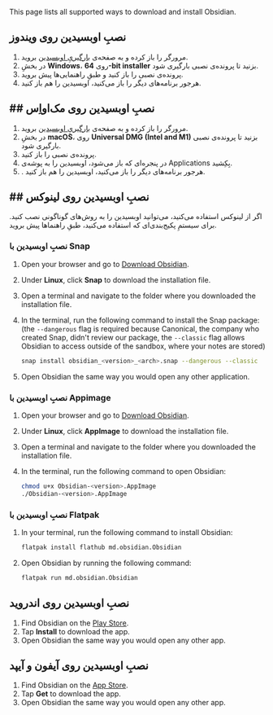 This page lists all supported ways to download and install Obsidian.

## نصبِ اوبسیدین روی ویندوز

1. مرورگر را باز کرده و به صفحه‌ی [بارگیریِ اوبسیدین](https://obsidian.md/download) بروید.
2. در بخشِ **Windows**، روی **64-bit installer** بزنید تا پرونده‌ی نصبی بارگیری شود.
3. پرونده‌ی نصبی را باز کنید و طبقِ راهنمایی‌ها پیش بروید.
4. هرجور برنامه‌های دیگر را باز می‌کنید، اوبسیدین را هم باز کنید.

## ## نصبِ اوبسیدین روی مک‌اواِس

1. مرورگر را باز کرده و به صفحه‌ی [بارگیریِ اوبسیدین](https://obsidian.md/download) بروید.
2. در بخشِ **macOS**، روی **Universal DMG (Intel and M1)** بزنید تا پرونده‌ی نصبی بارگیری شود.
3. پرونده‌ی نصبی را باز کنید.
4. در پنجره‌ای که باز می‌شود، اوبسیدین را به پوشه‌ی Applications بِکِشید.
5. . هرجور برنامه‌های دیگر را باز می‌کنید، اوبسیدین را هم باز کنید.
## ## نصبِ اوبسیدین روی لینوکس

اگر از لینوکس استفاده می‌کنید، می‌توانید اوبسیدین را به روش‌های گوناگونی نصب کنید. برای سیستمِ پکیج‌بندی‌ای که استفاده می‌کنید، طبقِ راهنماها پیش بروید.
### نصبِ اوبسیدین با Snap

1. Open your browser and go to [Download Obsidian](https://obsidian.md/download).
2. Under **Linux**, click **Snap** to download the installation file.
3. Open a terminal and navigate to the folder where you downloaded the installation file.
4. In the terminal, run the following command to install the Snap package: (the `--dangerous` flag is required because Canonical, the company who created Snap, didn't review our package, the `--classic` flag allows Obsidian to access outside of the sandbox, where your notes are stored)

   ```bash
   snap install obsidian_<version>_<arch>.snap --dangerous --classic
   ```

5. Open Obsidian the same way you would open any other application.

### نصبِ اوبسیدین با Appimage

1. Open your browser and go to [Download Obsidian](https://obsidian.md/download).
2. Under **Linux**, click **AppImage** to download the installation file.
3. Open a terminal and navigate to the folder where you downloaded the installation file.
4. In the terminal, run the following command to open Obsidian:

   ```bash
   chmod u+x Obsidian-<version>.AppImage
   ./Obsidian-<version>.AppImage
   ```

### نصبِ اوبسیدین با Flatpak

1. In your terminal, run the following command to install Obsidian:

   ```bash
   flatpak install flathub md.obsidian.Obsidian
   ```

2. Open Obsidian by running the following command:

   ```bash
   flatpak run md.obsidian.Obsidian
   ```

## نصبِ اوبسیدین روی اندروید
1. Find Obsidian on the [Play Store](https://play.google.com/store/apps/details?id=md.obsidian).
2. Tap **Install** to download the app.
3. Open Obsidian the same way you would open any other app.

## نصبِ اوبسیدین روی آیفون و آیپد

1. Find Obsidian on the [App Store](https://apps.apple.com/us/app/obsidian-connected-notes/id1557175442).
2. Tap **Get** to download the app.
3. Open Obsidian the same way you would open any other app.
